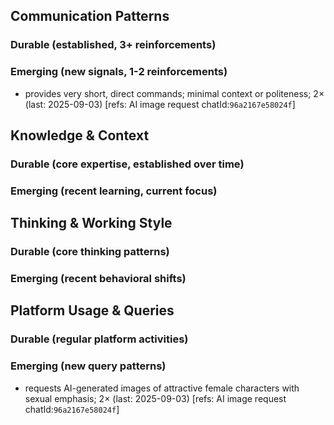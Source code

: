 ## Communication Patterns
### Durable (established, 3+ reinforcements)

### Emerging (new signals, 1-2 reinforcements)
- provides very short, direct commands; minimal context or politeness; 2× (last: 2025-09-03) [refs: AI image request chatId:`96a2167e58024f`]

## Knowledge & Context
### Durable (core expertise, established over time)

### Emerging (recent learning, current focus)

## Thinking & Working Style
### Durable (core thinking patterns)

### Emerging (recent behavioral shifts)

## Platform Usage & Queries
### Durable (regular platform activities)

### Emerging (new query patterns)
- requests AI-generated images of attractive female characters with sexual emphasis; 2× (last: 2025-09-03) [refs: AI image request chatId:`96a2167e58024f`]